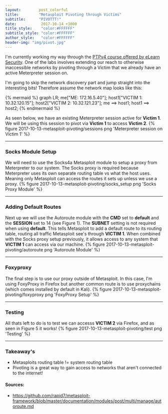 ```yaml
---
layout:        post_colorful
title:         "Metasploit Pivoting through Victims"
subtitle:      "PIVOTTT!"
date:           2017-10-14 +1000
title_style:    "color:#FFFFFF"
subtitle_style: "color:#FFFFFF"
author_style:   "color:#FFFFFF"
header-img: "img/pivot.jpg"
---
```


I'm currently working my way through the [PTPv4 course offered by eLearn Security](https://www.elearnsecurity.com/course/penetration_testing).
One of the labs involves extending our reach to otherwise inaccessible networks by pivoting through a Victim that we already have an active Meterpreter session on.

I'm going to skip the network discovery part and jump straight into the interesting bits! Therefore assume the network map looks like this:

{% mermaid %}
graph LR;
	me["ME: 172.16.5.40"];
	host1["VICTIM 1: 10.32.120.15"];
	host2["VICTIM 2: 10.32.121.23"];
	me ==> host1;
	host1 ==> host2;
{% endmermaid %}


As seen below, we have an existing Meterpreter session active for **Victim 1**. We will be using this session to pivot via **Victim 1** to access **Victim 2**.
{% figure 2017-10-13-metasploit-pivoting/sessions png 'Meterpreter session on Victim 1' %}


---
### Socks Module Setup

We will need to use the Socks4a Metasploit module to setup a proxy from Meterpreter to our system. The Socks proxy is required because Meterpreter uses its own separate routing table vs what the host uses. Meaning only Metasploit can access the routes it sets up unless we use a proxy. 
{% figure 2017-10-13-metasploit-pivoting/socks_setup png 'Socks Proxy Module' %}


---
### Adding Default Routes
Next up we will use the Autoroute module with the **CMD** set to **default** and the **SESSION** set to 14 (see Figure 1). The **SUBNET** setting is
not required when using **default**.
This tells Metasploit to add a default route to its routing table, routing all traffic Metasploit see's through **VICTIM 1**. When combined with the Socks proxy setup previously, it allows access to any system that **VICTIM 1** can access via our machine. 
{% figure 2017-10-13-metasploit-pivoting/autoroute png 'Autoroute Module' %}

---
### Foxyproxy
The final step is to use our proxy outside of Metasploit. In this case, I'm using FoxyProxy in Firefox but another common
route is to use proxychains (which comes installed by default in Kali).
{% figure 2017-10-13-metasploit-pivoting/foxyproxy png 'FoxyProxy Setup' %}


---
### Testing
All thats left to do is to test we can accesss **VICTIM 2** via Firefox, and as seen in Figure 5 it works!
{% figure 2017-10-13-metasploit-pivoting/test png 'Testing' %}


---
### Takeaway's
- Metasploits routing table != system routing table
- Pivoting is a great way to gain access to networks that aren't connected to the internet!


#### Sources:
- <https://github.com/rapid7/metasploit-framework/blob/master/documentation/modules/post/multi/manage/autoroute.md>
